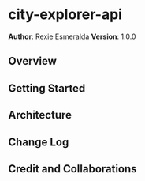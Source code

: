 # city-explorer-api

**Author**: Rexie Esmeralda
**Version**: 1.0.0

## Overview

## Getting Started

## Architecture

## Change Log

## Credit and Collaborations
